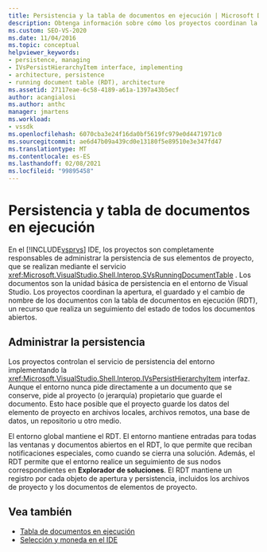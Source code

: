 ```yaml
---
title: Persistencia y la tabla de documentos en ejecución | Microsoft Docs
description: Obtenga información sobre cómo los proyectos coordinan la apertura, el guardado y el cambio de nombre de documento en la tabla de documentos en ejecución, que realiza un seguimiento del estado del documento en el IDE de Visual Studio.
ms.custom: SEO-VS-2020
ms.date: 11/04/2016
ms.topic: conceptual
helpviewer_keywords:
- persistence, managing
- IVsPersistHierarchyItem interface, implementing
- architecture, persistence
- running document table (RDT), architecture
ms.assetid: 27117eae-6c58-4189-a61a-1397a43b5ecf
author: acangialosi
ms.author: anthc
manager: jmartens
ms.workload:
- vssdk
ms.openlocfilehash: 6070cba3e24f16da0bf5619fc979e0d4471971c0
ms.sourcegitcommit: ae6d47b09a439cd0e13180f5e89510e3e347fd47
ms.translationtype: MT
ms.contentlocale: es-ES
ms.lasthandoff: 02/08/2021
ms.locfileid: "99895458"
---
```

# <a name="persistence-and-the-running-document-table"></a>Persistencia y tabla de documentos en ejecución
En el [!INCLUDE[vsprvs](../../code-quality/includes/vsprvs_md.md)] IDE, los proyectos son completamente responsables de administrar la persistencia de sus elementos de proyecto, que se realizan mediante el servicio <xref:Microsoft.VisualStudio.Shell.Interop.SVsRunningDocumentTable> . Los documentos son la unidad básica de persistencia en el entorno de Visual Studio. Los proyectos coordinan la apertura, el guardado y el cambio de nombre de los documentos con la tabla de documentos en ejecución (RDT), un recurso que realiza un seguimiento del estado de todos los documentos abiertos.

## <a name="managing-persistence"></a>Administrar la persistencia
 Los proyectos controlan el servicio de persistencia del entorno implementando la <xref:Microsoft.VisualStudio.Shell.Interop.IVsPersistHierarchyItem> interfaz. Aunque el entorno nunca pide directamente a un documento que se conserve, pide al proyecto (o jerarquía) propietario que guarde el documento. Esto hace posible que el proyecto guarde los datos del elemento de proyecto en archivos locales, archivos remotos, una base de datos, un repositorio u otro medio.

 El entorno global mantiene el RDT. El entorno mantiene entradas para todas las ventanas y documentos abiertos en el RDT, lo que permite que reciban notificaciones especiales, como cuando se cierra una solución. Además, el RDT permite que el entorno realice un seguimiento de sus nodos correspondientes en **Explorador de soluciones**. El RDT mantiene un registro por cada objeto de apertura y persistencia, incluidos los archivos de proyecto y los documentos de elementos de proyecto.

## <a name="see-also"></a>Vea también
- [Tabla de documentos en ejecución](../../extensibility/internals/running-document-table.md)
- [Selección y moneda en el IDE](../../extensibility/internals/selection-and-currency-in-the-ide.md)
